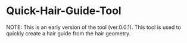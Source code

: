 # Quick-Hair-Guide-Tool
NOTE: This is an early version of the tool (ver.0.0.1). This tool is used to quickly create a hair guide from the hair geometry.

